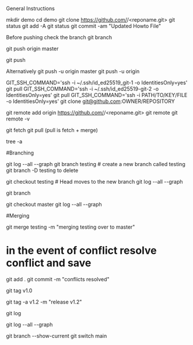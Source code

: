 
General Instructions

mkdir demo
cd demo
git clone https://github.com/<acctname>/<reponame.git>
git status
git add -A
git status
git commit -am "Updated Howto File"

Before pushing check the branch
git branch

git push origin master

git push

Alternatively git push -u origin master
              git push -u origin <branchname>

GIT_SSH_COMMAND='ssh -i ~/.ssh/id_ed25519_git-1 -o IdentitiesOnly=yes' git pull
GIT_SSH_COMMAND='ssh -i ~/.ssh/id_ed25519-git-2 -o IdentitiesOnly=yes' git pull
GIT_SSH_COMMAND='ssh -i PATH/TO/KEY/FILE -o IdentitiesOnly=yes' git clone git@github.com:OWNER/REPOSITORY

git remote add origin https://github.com/<acctname>/<reponame.git>
git remote
git remote -v

git fetch
git pull (pull is fetch + merge)

tree -a

#Branching

git log --all --graph
git branch testing # create a new branch called testing git branch -D testing to delete

git checkout testing  # Head moves to the new branch
git log --all --graph


git branch

git checkout master
git log --all --graph

#Merging

git merge testing -m "merging testing over to master"

# in the event of conflict resolve conflict and save


git add .
git commit -m "conflicts resolved"


git tag v1.0

git tag -a v1.2 -m "release v1.2"


git log

git log --all --graph

git branch --show-current
git switch main

